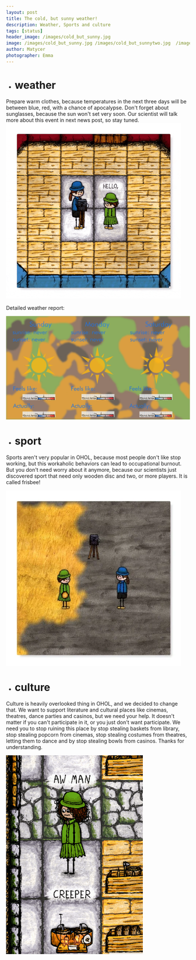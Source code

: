 ```yaml
---
layout: post
title: The cold, but sunny weather!
description: Weather, Sports and culture
tags: [status]
header_image: /images/cold_but_sunny.jpg
image: /images/cold_but_sunny.jpg /images/cold_but_sunnytwo.jpg  /images/sports_frisby.webp /images/weather_1.webp /images/creaper.webp 
author: Matycer
photographer: Emma
---
```


* # weather

Prepare warm clothes, because temperatures in the next three days will be between blue, red, with a chance of apocalypse. Don't forget about sunglasses, because the sun won't set very soon. Our scientist will talk more about this event in next news post, so stay tuned.
![image](/images/weather_1.webp)

Detailed weather report:

![image](/images/cold_but_sunnytwo.jpg)

* # sport
Sports aren't very popular in OHOL, because most people don't like stop working, but this workaholic behaviors can lead to occupational burnout. But you don't need worry about it anymore, because our scientists just discovered sport that need only wooden disc and two, or more players. It is called frisbee!

![image](/images/sports_frisby.webp)

* # culture
Culture is heavily overlooked thing in OHOL, and we decided to change that. We want to support literature and cultural places like cinemas, theatres, dance parties and casinos, but we need your help. It doesn't matter if you can't participate in it, or you just don't want participate. We need you to stop ruining this place by stop stealing baskets from library, stop stealing popcorn from cinemas, stop stealing costumes from theatres, letting them to dance and by stop stealing bowls from casinos. Thanks for understanding.

![image](/images/creaper.webp)